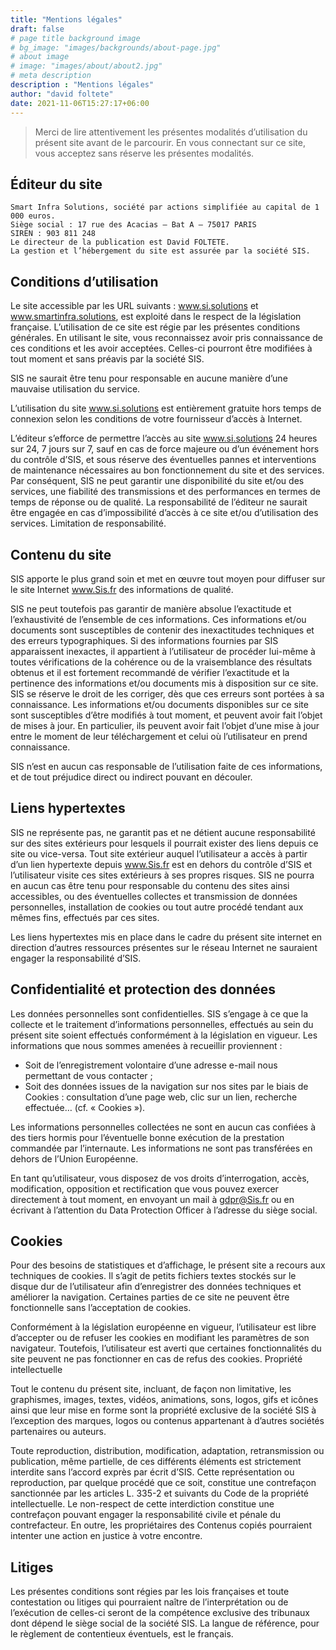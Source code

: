 ```yaml
---
title: "Mentions légales"
draft: false
# page title background image
# bg_image: "images/backgrounds/about-page.jpg"
# about image
# image: "images/about/about2.jpg"
# meta description
description : "Mentions légales"
author: "david foltete"
date: 2021-11-06T15:27:17+06:00
---
```


> Merci de lire attentivement les présentes modalités d’utilisation du présent site avant de le parcourir. En vous connectant sur ce site, vous acceptez sans réserve les présentes modalités.

## Éditeur du site
```
Smart Infra Solutions, société par actions simplifiée au capital de 1 000 euros.
Siège social : 17 rue des Acacias – Bat A – 75017 PARIS
SIREN : 903 811 248
Le directeur de la publication est David FOLTETE.
La gestion et l’hébergement du site est assurée par la société SIS.
```
## Conditions d’utilisation

Le site accessible par les URL suivants : www.si.solutions et www.smartinfra.solutions, est exploité dans le respect de la législation française. L’utilisation de ce site est régie par les présentes conditions générales. En utilisant le site, vous reconnaissez avoir pris connaissance de ces conditions et les avoir acceptées. Celles-ci pourront être modifiées à tout moment et sans préavis par la société SIS.

SIS ne saurait être tenu pour responsable en aucune manière d’une mauvaise utilisation du service.

L’utilisation du site www.si.solutions est entièrement gratuite hors temps de connexion selon les conditions de votre fournisseur d’accès à Internet.

L’éditeur s’efforce de permettre l’accès au site www.si.solutions 24 heures sur 24, 7 jours sur 7, sauf en cas de force majeure ou d’un événement hors du contrôle d’SIS, et sous réserve des éventuelles pannes et interventions de maintenance nécessaires au bon fonctionnement du site et des services. Par conséquent, SIS ne peut garantir une disponibilité du site et/ou des services, une fiabilité des transmissions et des performances en termes de temps de réponse ou de qualité. La responsabilité de l’éditeur ne saurait être engagée en cas d’impossibilité d’accès à ce site et/ou d’utilisation des services.
Limitation de responsabilité.

## Contenu du site

SIS apporte le plus grand soin et met en œuvre tout moyen pour diffuser sur le site Internet www.Sis.fr des informations de qualité.

SIS ne peut toutefois pas garantir de manière absolue l’exactitude et l’exhaustivité de l’ensemble de ces informations. Ces informations et/ou documents sont susceptibles de contenir des inexactitudes techniques et des erreurs typographiques. Si des informations fournies par SIS apparaissent inexactes, il appartient à l’utilisateur de procéder lui-même à toutes vérifications de la cohérence ou de la vraisemblance des résultats obtenus et il est fortement recommandé de vérifier l’exactitude et la pertinence des informations et/ou documents mis à disposition sur ce site. SIS se réserve le droit de les corriger, dès que ces erreurs sont portées à sa connaissance. Les informations et/ou documents disponibles sur ce site sont susceptibles d’être modifiés à tout moment, et peuvent avoir fait l’objet de mises à jour. En particulier, ils peuvent avoir fait l’objet d’une mise à jour entre le moment de leur téléchargement et celui où l’utilisateur en prend connaissance.

SIS n’est en aucun cas responsable de l’utilisation faite de ces informations, et de tout préjudice direct ou indirect pouvant en découler.

## Liens hypertextes

SIS ne représente pas, ne garantit pas et ne détient aucune responsabilité sur des sites extérieurs pour lesquels il pourrait exister des liens depuis ce site ou vice-versa. Tout site extérieur auquel l’utilisateur a accès à partir d’un lien hypertexte depuis www.Sis.fr est en dehors du contrôle d’SIS et l’utilisateur visite ces sites extérieurs à ses propres risques. SIS ne pourra en aucun cas être tenu pour responsable du contenu des sites ainsi accessibles, ou des éventuelles collectes et transmission de données personnelles, installation de cookies ou tout autre procédé tendant aux mêmes fins, effectués par ces sites.

Les liens hypertextes mis en place dans le cadre du présent site internet en direction d’autres ressources présentes sur le réseau Internet ne sauraient engager la responsabilité d’SIS.

## Confidentialité et protection des données

Les données personnelles sont confidentielles. SIS s’engage à ce que la collecte et le traitement d’informations personnelles, effectués au sein du présent site soient effectués conformément à la législation en vigueur. Les informations que nous sommes amenées à recueillir proviennent :

- Soit de l’enregistrement volontaire d’une adresse e-mail nous permettant de vous contacter ;
- Soit des données issues de la navigation sur nos sites par le biais de Cookies : consultation d’une page web, clic sur un lien, recherche effectuée… (cf. « Cookies »).

Les informations personnelles collectées ne sont en aucun cas confiées à des tiers hormis pour l’éventuelle bonne exécution de la prestation commandée par l’internaute. Les informations ne sont pas transférées en dehors de l’Union Européenne.

En tant qu’utilisateur, vous disposez de vos droits d’interrogation, accès, modification, opposition et rectification que vous pouvez exercer directement à tout moment, en envoyant un mail à gdpr@Sis.fr ou en écrivant à l’attention du Data Protection Officer à l’adresse du siège social.

## Cookies

Pour des besoins de statistiques et d’affichage, le présent site a recours aux techniques de cookies. Il s’agit de petits fichiers textes stockés sur le disque dur de l’utilisateur afin d’enregistrer des données techniques et améliorer la navigation. Certaines parties de ce site ne peuvent être fonctionnelle sans l’acceptation de cookies.

Conformément à la législation européenne en vigueur, l’utilisateur est libre d’accepter ou de refuser les cookies en modifiant les paramètres de son navigateur. Toutefois, l’utilisateur est averti que certaines fonctionnalités du site peuvent ne pas fonctionner en cas de refus des cookies.
Propriété intellectuelle

Tout le contenu du présent site, incluant, de façon non limitative, les graphismes, images, textes, vidéos, animations, sons, logos, gifs et icônes ainsi que leur mise en forme sont la propriété exclusive de la société SIS à l’exception des marques, logos ou contenus appartenant à d’autres sociétés partenaires ou auteurs.

Toute reproduction, distribution, modification, adaptation, retransmission ou publication, même partielle, de ces différents éléments est strictement interdite sans l’accord exprès par écrit d’SIS. Cette représentation ou reproduction, par quelque procédé que ce soit, constitue une contrefaçon sanctionnée par les articles L. 335-2 et suivants du Code de la propriété intellectuelle. Le non-respect de cette interdiction constitue une contrefaçon pouvant engager la responsabilité civile et pénale du contrefacteur. En outre, les propriétaires des Contenus copiés pourraient intenter une action en justice à votre encontre.

## Litiges

Les présentes conditions sont régies par les lois françaises et toute contestation ou litiges qui pourraient naître de l’interprétation ou de l’exécution de celles-ci seront de la compétence exclusive des tribunaux dont dépend le siège social de la société SIS. La langue de référence, pour le règlement de contentieux éventuels, est le français.
